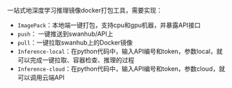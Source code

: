 一站式地深度学习推理镜像docker打包工具，需要实现：

- `ImagePack`：本地端一键打包，支持cpu和gpu机器，并暴露API接口
- `push`： 一键推送到swanhub/API上
- `pull`：一键拉取swanhub上的Docker镜像
- `Inference-local`：在python代码中，输入API编号和token，参数local，就可以完成一键拉取、容器检查、推理的过程
- `Inference-cloud`：在python代码中，输入API编号和token，参数cloud，就可以调用云端API